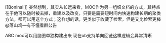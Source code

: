 [[Boninall]]
突然想到，其实从长远来看，MOC作为另一组织文档的方式，其特点在于他可以随时被去掉，重建以及改变，只要是需要短时间内快速构建长期的聚类方法，都可以用这个方式；这样想的话，更类似于收藏了检索，但是又比检索更棒@落山鸡—有不懂看群公告

ABC
moc可以用脑图单独构建出来
现在ob支持单向回链这样逻辑会异常清晰

